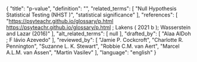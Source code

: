 {
    "title": "p-value",
    "definition": "",
    "related_terms": [
        "Null Hypothesis Statistical Testing (NHST )",
        "statistical significance"
    ],
    "references": [
        "https://psyteachr.github.io/glossary/p.html https://psyteachr.github.io/glossary/p.html ; Lakens ( 2021 b ); Wasserstein and Lazar (2016)"
    ],
    "alt_related_terms": [
        null
    ],
    "drafted_by": [
        "Alaa AlDoh ; F lávio Azevedo"
    ],
    "reviewed_by": [
        "Jamie P. Cockcroft",
        "Charlotte R. Pennington",
        "Suzanne L. K. Stewart",
        "Robbie C.M. van Aert",
        "Marcel A.L.M. van Assen",
        "Martin Vasilev"
    ],
    "language": "english"
}